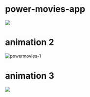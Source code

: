 # power-movies-app


![](https://media.giphy.com/media/1t4WvlucbQPzG/giphy.gif)

# animation 2
![powermovies-1](https://cloud.githubusercontent.com/assets/13763933/25254501/0c553a5a-2650-11e7-96d7-5c80c59e0d87.gif)


# animation 3
![](https://drive.google.com/file/d/0BwCGiHGLnjEVRGJ0MjdCbE9Rd2c/view?usp=sharing)